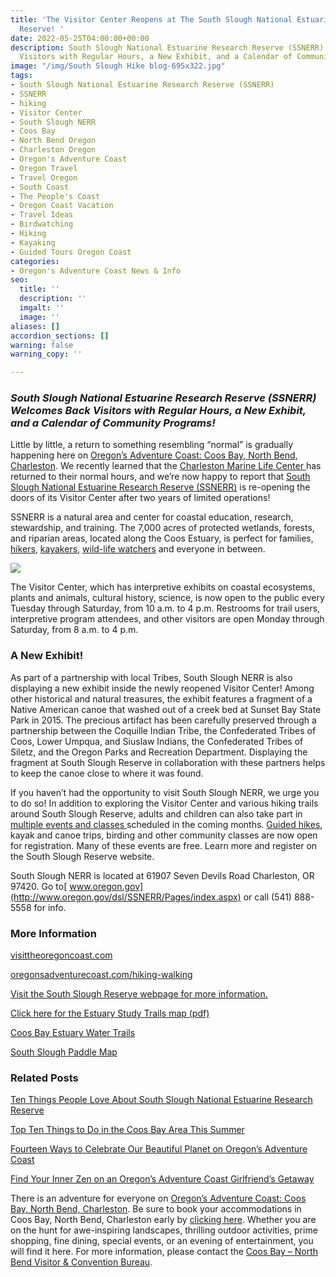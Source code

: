 ```yaml
---
title: 'The Visitor Center Reopens at The South Slough National Estuarine Research
  Reserve! '
date: 2022-05-25T04:00:00+00:00
description: South Slough National Estuarine Research Reserve (SSNERR) Welcomes Back
  Visitors with Regular Hours, a New Exhibit, and a Calendar of Community Programs!
image: "/img/South Slough Hike blog-695x322.jpg"
tags:
- South Slough National Estuarine Research Reserve (SSNERR)
- SSNERR
- hiking
- Visitor Center
- South Slough NERR
- Coos Bay
- North Bend Oregon
- Charleston Oregon
- Oregon's Adventure Coast
- Oregon Travel
- Travel Oregon
- South Coast
- The People's Coast
- Oregon Coast Vacation
- Travel Ideas
- Birdwatching
- Hiking
- Kayaking
- Guided Tours Oregon Coast
categories:
- Oregon's Adventure Coast News & Info
seo:
  title: ''
  description: ''
  imgalt: ''
  image: ''
aliases: []
accordion_sections: []
warning: false
warning_copy: ''

---
```

### _South Slough National Estuarine Research Reserve (SSNERR) Welcomes Back Visitors with Regular Hours, a New Exhibit, and a Calendar of Community Programs!_

Little by little, a return to something resembling “normal” is gradually happening here on [Oregon’s Adventure Coast: Coos Bay, North Bend, Charleston](https://www.oregonsadventurecoast.com/our-area/). We recently learned that the [Charleston Marine Life Center ](https://cmlc.uoregon.edu/)has returned to their normal hours, and we’re now happy to report that [South Slough National Estuarine Research Reserve (SSNERR)](https://www.oregon.gov/DSL/SS/Pages/About.aspx) is re-opening the doors of its Visitor Center after two years of limited operations!

SSNERR is a natural area and center for coastal education, research, stewardship, and training. The 7,000 acres of protected wetlands, forests, and riparian areas, located along the Coos Estuary, is perfect for families, [hikers](https://www.oregon.gov/dsl/SS/Documents/south_slough_brochure_0415.pdf), [kayakers](https://www.oregon.gov/dsl/SS/Documents/Paddling%20South%20Slough.pdf), [wild-life watchers](https://www.oregonsadventurecoast.com/blog/flock-to-oregon-s-adventure-coast-for-premier-bird-watching/) and everyone in between.

![](/img/south-slough-nerr-blog-695x322-jpg.png)

The Visitor Center, which has interpretive exhibits on coastal ecosystems, plants and animals, cultural history, science, is now open to the public every Tuesday through Saturday, from 10 a.m. to 4 p.m. Restrooms for trail users, interpretive program attendees, and other visitors are open Monday through Saturday, from 8 a.m. to 4 p.m.

### **A New Exhibit!**

As part of a partnership with local Tribes, South Slough NERR is also displaying a new exhibit inside the newly reopened Visitor Center! Among other historical and natural treasures, the exhibit features a fragment of a Native American canoe that washed out of a creek bed at Sunset Bay State Park in 2015. The precious artifact has been carefully preserved through a partnership between the Coquille Indian Tribe, the Confederated Tribes of Coos, Lower Umpqua, and Siuslaw Indians, the Confederated Tribes of Siletz, and the Oregon Parks and Recreation Department. Displaying the fragment at South Slough Reserve in collaboration with these partners helps to keep the canoe close to where it was found.

If you haven’t had the opportunity to visit South Slough NERR, we urge you to do so! In addition to exploring the Visitor Center and various hiking trails around South Slough Reserve, adults and children can also take part in [multiple events and classes ](https://www.oregon.gov/dsl/SS/Pages/CommunityClassReg.aspx)scheduled in the coming months. [Guided hikes](https://www.oregon.gov/dsl/SS/Documents/south_slough_brochure_0415.pdf), kayak and canoe trips, birding and other community classes are now open for registration. Many of these events are free. Learn more and register on the South Slough Reserve website.

South Slough NERR is located at 61907 Seven Devils Road Charleston, OR 97420. Go to[ www.oregon.gov](http://www.oregon.gov/dsl/SSNERR/Pages/index.aspx) or call (541) 888-5558 for info.

### **More Information**

[visittheoregoncoast.com](https://visittheoregoncoast.com/cities/coos-bay/activities/south-slough-national-estuarine-research-reserve/)

[oregonsadventurecoast.com/hiking-walking](https://www.oregonsadventurecoast.com/hiking-walking/)

[Visit the South Slough Reserve webpage for more information.](https://www.oregon.gov/DSL/SS/Pages/About.aspx)

[Click here for the Estuary Study Trails map (pdf)](https://www.oregon.gov/dsl/SS/Documents/south_slough_brochure_0415.pdf)

[Coos Bay Estuary Water Trails](https://www.oregon.gov/dsl/SS/documents/CoosBayEstuary_waterTrails_brochure.pdf)

[South Slough Paddle Map](https://www.oregon.gov/dsl/SS/Documents/PaddleMap_NorthSouth.pdf)

### **Related Posts**

[Ten Things People Love About South Slough National Estuarine Research Reserve](https://www.oregonsadventurecoast.com/blog/ten-things-people-love-about-slough-national-estuarine-research-reserve/)

[Top Ten Things to Do in the Coos Bay Area This Summer](https://www.oregonsadventurecoast.com/blog/top-ten-things-to-do-in-the-coos-bay-area-this-summer/)

[Fourteen Ways to Celebrate Our Beautiful Planet on Oregon’s Adventure Coast](https://www.oregonsadventurecoast.com/blog/fourteen-ways-to-celebrate-our-beautiful-planet-on-oregon-s-adventure-coast/)

[Find Your Inner Zen on an Oregon’s Adventure Coast Girlfriend’s Getaway](https://www.oregonsadventurecoast.com/blog/find-your-inner-zen-on-an-oregon-s-adventure-coast-girlfriend-s-getaway/)

There is an adventure for everyone on [Oregon’s Adventure Coast: Coos Bay, North Bend, Charleston](https://oregonsadventurecoast.netlify.com/adventures/). Be sure to book your accommodations in Coos Bay, North Bend, Charleston early by [clicking here](https://www.oregonsadventurecoast.com/lodging/?utm_source=events-march-2022&utm_medium=mailchimp&utm_campaign=+cbnb-newsletter). Whether you are on the hunt for awe-inspiring landscapes, thrilling outdoor activities, prime shopping, fine dining, special events, or an evening of entertainment, you will find it here. For more information, please contact the [Coos Bay – North Bend Visitor & Convention Bureau](https://oregonsadventurecoast.netlify.com/contact/).